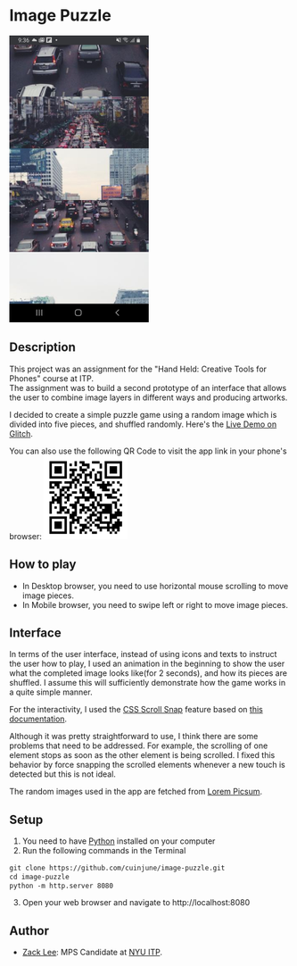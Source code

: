 # Image Puzzle
<img src="screenshot.jpeg" width="250"/>

## Description

This project was an assignment for the "Hand Held: Creative Tools for Phones" course at ITP.  
The assignment was to build a second prototype of an interface that allows the user to combine image layers in different ways and producing artworks.  

I decided to create a simple puzzle game using a random image which is divided into five pieces, and shuffled randomly. Here's the [Live Demo on Glitch](https://cuinjune-image-puzzle.glitch.me/).

You can also use the following QR Code to visit the app link in your phone's browser:
<img src="qrcode.png" width="150"/>

## How to play

- In Desktop browser, you need to use horizontal mouse scrolling to move image pieces.
- In Mobile browser, you need to swipe left or right to move image pieces.

## Interface

In terms of the user interface, instead of using icons and texts to instruct the user how to play, I used an animation in the beginning to show the user what the completed image looks like(for 2 seconds), and how its pieces are shuffled. I assume this will sufficiently demonstrate how the game works in a quite simple manner.

For the interactivity, I used the [CSS Scroll Snap](https://drafts.csswg.org/css-scroll-snap/) feature based on [this documentation](https://developers.google.com/web/updates/2018/07/css-scroll-snap).

Although it was pretty straightforward to use, I think there are some problems that need to be addressed. For example, the scrolling of one element stops as soon as the other element is being scrolled. I fixed this behavior by force snapping the scrolled elements whenever a new touch is detected but this is not ideal.

The random images used in the app are fetched from [Lorem Picsum](https://picsum.photos/).

## Setup

1. You need to have [Python](https://realpython.com/installing-python/) installed on your computer
2. Run the following commands in the Terminal
```
git clone https://github.com/cuinjune/image-puzzle.git
cd image-puzzle
python -m http.server 8080
```
3. Open your web browser and navigate to http://localhost:8080

## Author
* [Zack Lee](https://www.cuinjune.com/about): MPS Candidate at [NYU ITP](https://itp.nyu.edu).
